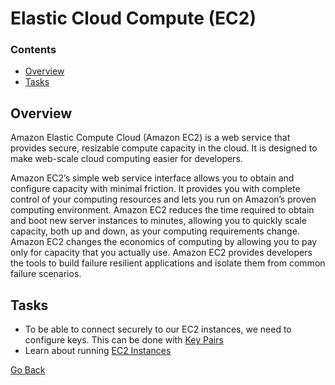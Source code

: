 # Elastic Cloud Compute (EC2)
<!--TOC_START-->
### Contents
- [Overview](#overview)
- [Tasks](#tasks)

<!--TOC_END-->
## Overview
Amazon Elastic Compute Cloud (Amazon EC2) is a web service that provides secure, resizable compute capacity in the cloud. It is designed to make web-scale cloud computing easier for developers.

Amazon EC2’s simple web service interface allows you to obtain and configure capacity with minimal friction.
It provides you with complete control of your computing resources and lets you run on Amazon’s proven computing environment.
Amazon EC2 reduces the time required to obtain and boot new server instances to minutes, allowing you to quickly scale capacity, both up and down, as your computing requirements change.
Amazon EC2 changes the economics of computing by allowing you to pay only for capacity that you actually use.
Amazon EC2 provides developers the tools to build failure resilient applications and isolate them from common failure scenarios.

## Tasks
- To be able to connect securely to our EC2 instances, we need to configure keys. This can be done with  [Key Pairs](./key-pairs)
- Learn about running [EC2 Instances](./instances)

[Go Back](../README.md#tasks)
